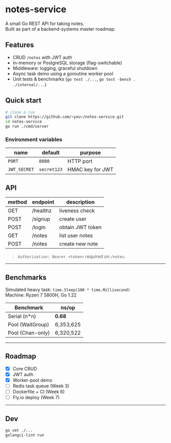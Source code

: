 
# notes-service

A small Go REST API for taking notes.  
Built as part of a backend-systems master roadmap.

## Features
- CRUD `/notes` with JWT auth
- In-memory or PostgreSQL storage (flag-switchable)
- Middleware: logging, graceful shutdown
- Async task demo using a goroutine worker pool
- Unit tests & benchmarks (`go test ./...`, `go test -bench . ./internal/...`)

## Quick start
```bash
# clone & run
git clone https://github.com/<you>/notes-service.git
cd notes-service
go run ./cmd/server
```

### Environment variables
| name          | default      | purpose                |
|---------------|--------------|------------------------|
| `PORT`        | `8080`       | HTTP port              |
| `JWT_SECRET`  | `secret123`  | HMAC key for JWT       |

## API
| method | endpoint    | description           |
|--------|-------------|-----------------------|
| GET    | /healthz    | liveness check        |
| POST   | /signup     | create user           |
| POST   | /login      | obtain JWT token      |
| GET    | /notes      | list user notes       |
| POST   | /notes      | create new note       |

> `Authorization: Bearer <token>` required on `/notes`.

---

## Benchmarks

Simulated heavy task: `time.Sleep(100 * time.Millisecond)`  
Machine: Ryzen 7 5800H, Go 1.22

| Benchmark              | ns/op    |
|------------------------|----------|
| Serial (n*n)           | **0.68** |
| Pool (WaitGroup)       | 6,353,625 |
| Pool (Chan-only)       | 6,320,522 |

---

## Roadmap
- [x] Core CRUD
- [x] JWT auth
- [x] Worker-pool demo
- [ ] Redis task queue (Week 3)
- [ ] Dockerfile + CI (Week 6)
- [ ] Fly.io deploy (Week 7)

---

## Dev
```bash
go vet ./...
golangci-lint run
```


